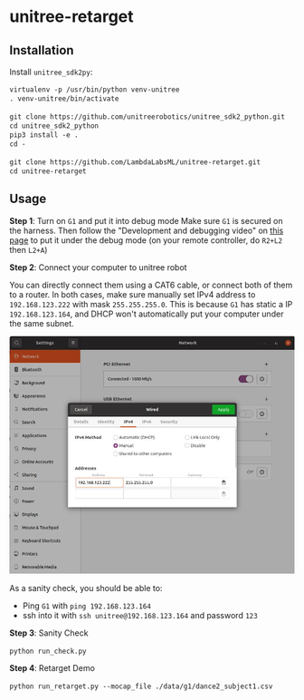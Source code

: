 # unitree-retarget


## Installation

Install `unitree_sdk2py`:
```
virtualenv -p /usr/bin/python venv-unitree
. venv-unitree/bin/activate

git clone https://github.com/unitreerobotics/unitree_sdk2_python.git
cd unitree_sdk2_python
pip3 install -e .
cd -

git clone https://github.com/LambdaLabsML/unitree-retarget.git
cd unitree-retarget
```

## Usage

__Step 1__: Turn on `G1` and put it into debug mode
Make sure `G1` is secured on the harness. Then follow the "Development and debugging video" on [this page](https://support.unitree.com/home/en/G1_developer/quick_start) to put it under the debug mode (on your remote controller, do `R2+L2` then `L2+A`)


__Step 2__: Connect your computer to unitree robot

You can directly connect them using a CAT6 cable, or connect both of them to a router. In both cases, make sure manually set IPv4 address to `192.168.123.222` with mask `255.255.255.0`. This is because `G1` has static a IP `192.168.123.164`, and DHCP won't automatically put your computer under the same subnet.

![Image Description](img/manual_ip.png)


As a sanity check, you should be able to:
* Ping `G1` with `ping 192.168.123.164`
* ssh into it with `ssh unitree@192.168.123.164` and password `123`

__Step 3__: Sanity Check

`python run_check.py`


__Step 4__: Retarget Demo

`python run_retarget.py --mocap_file ./data/g1/dance2_subject1.csv`